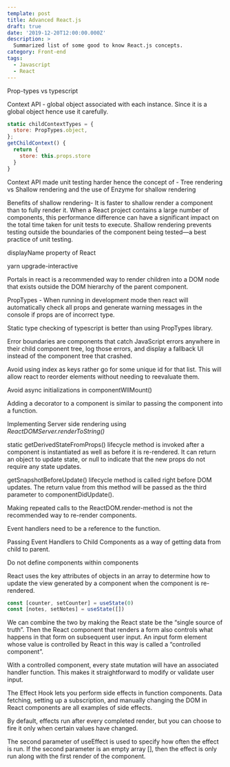 ```yaml
---
template: post
title: Advanced React.js
draft: true
date: '2019-12-20T12:00:00.000Z'
description: >
  Summarized list of some good to know React.js concepts.
category: Front-end
tags:
  - Javascript
  - React
---
```


Prop-types vs typescript

Context API - global object associated with each <App /> instance.
Since it is a global object hence use it carefully.

```js
static childContextTypes = {
  store: PropTypes.object,
};
getChildContext() {
  return {
    store: this.props.store
  }
}
```

Context API made unit testing harder hence the concept of -
Tree rendering vs Shallow rendering and the use of Enzyme for shallow rendering

Benefits of shallow rendering-
It is faster to shallow render a component than to fully render it. When a React project contains a large number of components, this performance difference can have a significant impact on the total time taken for unit tests to execute.
Shallow rendering prevents testing outside the boundaries of the component being tested—a best practice of unit testing.

displayName property of React

yarn upgrade-interactive

Portals in react is a recommended way to render children into a DOM node that exists outside the DOM hierarchy of the parent component.

PropTypes - When running in development mode then react will automatically check all props and generate warning messages in the console if props are of incorrect type.

Static type checking of typescript is better than using PropTypes library.

Error boundaries are components that catch JavaScript errors anywhere in their child component tree, log those errors, and display a fallback UI instead of the component tree that crashed.

Avoid using index as keys rather go for some unique id for that list. This will allow react to reorder elements without needing to reevaluate them.

Avoid async initializations in componentWllMount()

Adding a decorator to a component is similar to passing the component into a function.

Implementing Server side rendering using _ReactDOMServer.renderToString(<App />)_

static getDerivedStateFromProps() lifecycle method is invoked after a component is instantiated as well as before it is re-rendered. It can return an object to update state, or null to indicate that the new props do not require any state updates.

getSnapshotBeforeUpdate() lifecycle method is called right before DOM updates. The return value from this method will be passed as the third parameter to componentDidUpdate().

Making repeated calls to the ReactDOM.render-method is not the recommended way to re-render components.

Event handlers need to be a reference to the function.

Passing Event Handlers to Child Components as a way of getting data from child to parent.

Do not define components within components

React uses the key attributes of objects in an array to determine how to update the view generated by a component when the component is re-rendered.

```js
const [counter, setCounter] = useState(0)
const [notes, setNotes] = useState([])
```

We can combine the two by making the React state be the “single source of truth”. Then the React component that renders a form also controls what happens in that form on subsequent user input.
An input form element whose value is controlled by React in this way is called a “controlled component”.

With a controlled component, every state mutation will have an associated handler function. This makes it straightforward to modify or validate user input.

The Effect Hook lets you perform side effects in function components. Data fetching, setting up a subscription, and manually changing the DOM in React components are all examples of side effects.

By default, effects run after every completed render, but you can choose to fire it only when certain values have changed.

The second parameter of useEffect is used to specify how often the effect is run. If the second parameter is an empty array [], then the effect is only run along with the first render of the component.
